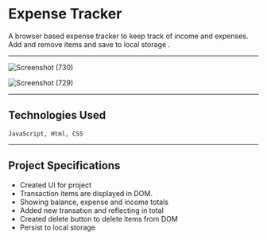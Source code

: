 # Expense Tracker

A browser based expense tracker to keep track of income and expenses. Add and remove items and save to local storage .

<hr>

![Screenshot (730)](https://user-images.githubusercontent.com/54171759/137636583-1403ccb8-98ec-4e1e-8e23-954f6b9ee078.png)

![Screenshot (729)](https://user-images.githubusercontent.com/54171759/137636650-7f6c06d8-f0c5-4cdf-a2e5-0d48d0577357.png)

<hr>

## Technologies Used

``` JavaScript, Html, CSS ```

<hr>

## Project Specifications

- Created UI for project
- Transaction items are displayed in DOM.
- Showing balance, expense and income totals
- Added new transation and reflecting in total
- Created delete button to delete items from DOM
- Persist to local storage
